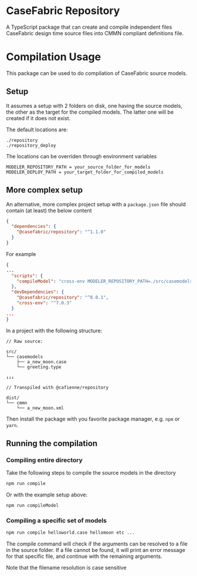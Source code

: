 # CaseFabric Repository
A TypeScript package that can create and compile independent files CaseFabric design time source files into CMMN compliant definitions file.

# Compilation Usage 

This package can be used to do compilation of CaseFabric source models.

## Setup
It assumes a setup with 2 folders on disk, one having the source models, the other as the target for the compiled models. The latter one will be created if it does not exist.

The default locations are:

```
./repository
./repository_deploy
```

The locations can be overriden through environment variables

```
MODELER_REPOSITORY_PATH = your_source_folder_for_models
MODELER_DEPLOY_PATH = your_target_folder_for_compiled_models
```

## More complex setup

An alternative, more complex project setup with a `package.json` file should contain (at least) the below content

```json
{
  "dependencies": {
    "@casefabric/repository": "^1.1.0"
  }
}
```

For example
```json
{
...
  "scripts": {
    "compileModel": "cross-env MODELER_REPOSITORY_PATH=./src/casemodels MODELER_DEPLOY_PATH=./dist/cmmn compile",
  },
  "devDependencies": {
    "@casefabric/repository": "^0.0.1",
    "cross-env": "^7.0.3"
  }
...
}
```

In a project with the following structure:

```
// Raw source:

src/
└── casemodels
    ├── a_new_moon.case
    └── greeting.type

↓↓↓

// Transpiled with @cafienne/repository

dist/
└── cmmn
    └── a_new_moon.xml
```



Then install the package with you favorite package manager, e.g. `npm` or `yarn`.

## Running the compilation

### Compiling entire directory
Take the following steps to compile the source models in the directory

```bash
npm run compile
```

Or with the example setup above:
```bash
npm run compileModel
```


### Compiling a specific set of models

```bash
npm run compile helloworld.case hellomoon etc ...

```

The compile command will check if the arguments can be resolved to a file in the source folder.
If a file cannot be found, it will print an error message for that specific file, and continue with the remaining arguments.

Note that the filename resolution is case sensitive
